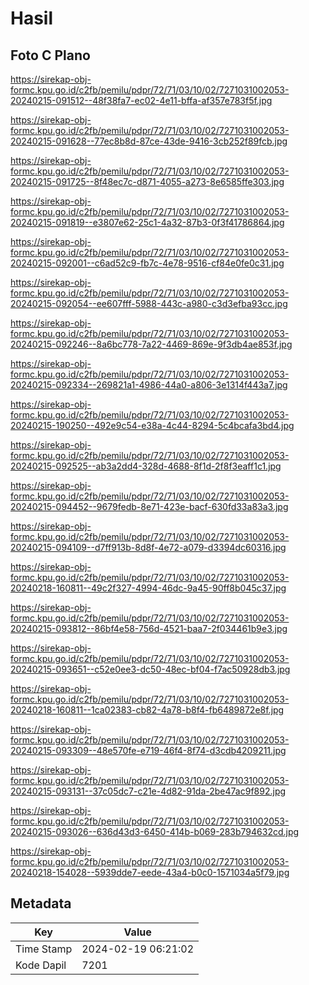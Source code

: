# Hasil

## Foto C Plano

https://sirekap-obj-formc.kpu.go.id/c2fb/pemilu/pdpr/72/71/03/10/02/7271031002053-20240215-091512--48f38fa7-ec02-4e11-bffa-af357e783f5f.jpg

https://sirekap-obj-formc.kpu.go.id/c2fb/pemilu/pdpr/72/71/03/10/02/7271031002053-20240215-091628--77ec8b8d-87ce-43de-9416-3cb252f89fcb.jpg

https://sirekap-obj-formc.kpu.go.id/c2fb/pemilu/pdpr/72/71/03/10/02/7271031002053-20240215-091725--8f48ec7c-d871-4055-a273-8e6585ffe303.jpg

https://sirekap-obj-formc.kpu.go.id/c2fb/pemilu/pdpr/72/71/03/10/02/7271031002053-20240215-091819--e3807e62-25c1-4a32-87b3-0f3f41786864.jpg

https://sirekap-obj-formc.kpu.go.id/c2fb/pemilu/pdpr/72/71/03/10/02/7271031002053-20240215-092001--c6ad52c9-fb7c-4e78-9516-cf84e0fe0c31.jpg

https://sirekap-obj-formc.kpu.go.id/c2fb/pemilu/pdpr/72/71/03/10/02/7271031002053-20240215-092054--ee607fff-5988-443c-a980-c3d3efba93cc.jpg

https://sirekap-obj-formc.kpu.go.id/c2fb/pemilu/pdpr/72/71/03/10/02/7271031002053-20240215-092246--8a6bc778-7a22-4469-869e-9f3db4ae853f.jpg

https://sirekap-obj-formc.kpu.go.id/c2fb/pemilu/pdpr/72/71/03/10/02/7271031002053-20240215-092334--269821a1-4986-44a0-a806-3e1314f443a7.jpg

https://sirekap-obj-formc.kpu.go.id/c2fb/pemilu/pdpr/72/71/03/10/02/7271031002053-20240215-190250--492e9c54-e38a-4c44-8294-5c4bcafa3bd4.jpg

https://sirekap-obj-formc.kpu.go.id/c2fb/pemilu/pdpr/72/71/03/10/02/7271031002053-20240215-092525--ab3a2dd4-328d-4688-8f1d-2f8f3eaff1c1.jpg

https://sirekap-obj-formc.kpu.go.id/c2fb/pemilu/pdpr/72/71/03/10/02/7271031002053-20240215-094452--9679fedb-8e71-423e-bacf-630fd33a83a3.jpg

https://sirekap-obj-formc.kpu.go.id/c2fb/pemilu/pdpr/72/71/03/10/02/7271031002053-20240215-094109--d7ff913b-8d8f-4e72-a079-d3394dc60316.jpg

https://sirekap-obj-formc.kpu.go.id/c2fb/pemilu/pdpr/72/71/03/10/02/7271031002053-20240218-160811--49c2f327-4994-46dc-9a45-90ff8b045c37.jpg

https://sirekap-obj-formc.kpu.go.id/c2fb/pemilu/pdpr/72/71/03/10/02/7271031002053-20240215-093812--86bf4e58-756d-4521-baa7-2f034461b9e3.jpg

https://sirekap-obj-formc.kpu.go.id/c2fb/pemilu/pdpr/72/71/03/10/02/7271031002053-20240215-093651--c52e0ee3-dc50-48ec-bf04-f7ac50928db3.jpg

https://sirekap-obj-formc.kpu.go.id/c2fb/pemilu/pdpr/72/71/03/10/02/7271031002053-20240218-160811--1ca02383-cb82-4a78-b8f4-fb6489872e8f.jpg

https://sirekap-obj-formc.kpu.go.id/c2fb/pemilu/pdpr/72/71/03/10/02/7271031002053-20240215-093309--48e570fe-e719-46f4-8f74-d3cdb4209211.jpg

https://sirekap-obj-formc.kpu.go.id/c2fb/pemilu/pdpr/72/71/03/10/02/7271031002053-20240215-093131--37c05dc7-c21e-4d82-91da-2be47ac9f892.jpg

https://sirekap-obj-formc.kpu.go.id/c2fb/pemilu/pdpr/72/71/03/10/02/7271031002053-20240215-093026--636d43d3-6450-414b-b069-283b794632cd.jpg

https://sirekap-obj-formc.kpu.go.id/c2fb/pemilu/pdpr/72/71/03/10/02/7271031002053-20240218-154028--5939dde7-eede-43a4-b0c0-1571034a5f79.jpg


## Metadata

| Key        | Value               |
| ---------- | ------------------- |
| Time Stamp | 2024-02-19 06:21:02 |
| Kode Dapil | 7201                |




